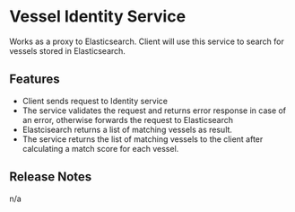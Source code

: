 # Vessel Identity Service

Works as a proxy to Elasticsearch. Client will use this service to search for vessels stored in Elasticsearch.

## Features

  - Client sends request to Identity service
  - The service validates the request and returns error response in case of an error, otherwise forwards the request to Elasticsearch
  - Elastcisearch returns a list of matching vessels as result.
  - The service returns the list of matching vessels to the client after calculating a match score for each vessel.
    
## Release Notes

n/a